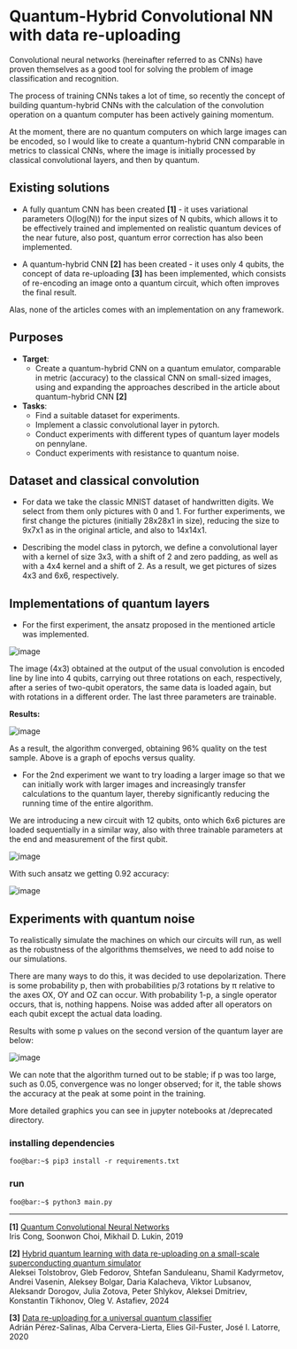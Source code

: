 # Quantum-Hybrid Convolutional NN with data re-uploading

Convolutional neural networks (hereinafter referred to as CNNs) have proven themselves as a good tool for solving the problem of image classification and recognition.

The process of training CNNs takes a lot of time, so recently the concept of building quantum-hybrid CNNs with the calculation of the convolution operation on a quantum computer has been actively gaining momentum.

At the moment, there are no quantum computers on which large images can be encoded, so I would like to create a quantum-hybrid CNN comparable in metrics to classical CNNs, where the image is initially processed by classical convolutional layers, and then by quantum.

## Existing solutions
- A fully quantum CNN has been created **[1]** - it uses variational parameters O(log(N)) for the input sizes of N qubits, which allows it to be effectively trained and implemented on realistic quantum devices of the near future, also post, quantum error correction has also been implemented.

- A quantum-hybrid CNN **[2]** has been created - it uses only 4 qubits, the concept of data re-uploading **[3]** has been implemented, which consists of re-encoding an image onto a quantum circuit, which often improves the final result.

Alas, none of the articles comes with an implementation on any framework.

## Purposes

- **Target**:
    - Create a quantum-hybrid CNN on a quantum emulator, comparable in metric (accuracy) to the classical CNN on small-sized images, using and expanding the approaches described in the article about quantum-hybrid CNN **[2]**
- **Tasks**:
    - Find a suitable dataset for experiments.
    - Implement a classic convolutional layer in pytorch.
    - Conduct experiments with different types of quantum layer models on pennylane.
    - Conduct experiments with resistance to quantum noise.

## Dataset and classical convolution
- For data we take the classic MNIST dataset of handwritten digits. We select from them only pictures with 0 and 1. For further experiments, we first change the pictures (initially 28x28x1 in size), reducing the size to 9x7x1 as in the original article, and also to 14x14x1.

- Describing the model class in pytorch, we define a convolutional layer with a kernel of size 3x3,
with a shift of 2 and zero padding, as well as with a 4x4 kernel and a shift of 2. As a result, we get pictures of sizes 4x3 and 6x6, respectively.

## Implementations of quantum layers
- For the first experiment, the ansatz proposed in the mentioned article was implemented.

![image](https://github.com/Nikait/qcnn_practice/assets/50284221/413cfa73-247f-4eee-af3c-eaceb02b188e)


The image (4x3) obtained at the output of the usual convolution is encoded line by line into 4 qubits, carrying out three rotations on each, respectively, after a series of two-qubit operators, the same data is loaded again, but with rotations in a different order. The last three parameters are trainable.

**Results:**

![image](https://github.com/Nikait/qcnn_practice/assets/50284221/9fde3601-0c14-40e9-a895-17edba53343f)


As a result, the algorithm converged, obtaining 96% quality on the test sample. Above is a graph of epochs versus quality.

- For the 2nd experiment we want to try loading a larger image so that we can initially work with larger images and increasingly transfer calculations to the quantum layer, thereby significantly reducing the running time of the entire algorithm.

We are introducing a new circuit with 12 qubits, onto which 6x6 pictures are loaded sequentially in a similar way, also with three trainable parameters at the end and measurement of the first qubit.

![image](https://github.com/Nikait/qcnn_practice/assets/50284221/75e931a5-265e-4842-8000-18cbd16b62b5)

With such ansatz we getting 0.92 accuracy:

![image](https://github.com/Nikait/qcnn_practice/assets/50284221/9e992cf2-e357-467c-b16a-a95fd92c27da)

## Experiments with quantum noise

To realistically simulate the machines on which our circuits will run, as well as the robustness of the algorithms themselves, we need to add noise to our simulations.

There are many ways to do this, it was decided to use depolarization. There is some probability p, then with probabilities p/3 rotations by π relative to the axes OX, OY and OZ can occur. With probability 1-p, a single operator occurs, that is, nothing happens. Noise was added after all operators on each qubit except the actual data loading.

Results with some p values on the second version of the quantum layer are below:

![image](https://github.com/Nikait/qcnn_practice/assets/50284221/fd50b8e2-ae87-40ca-9f1b-4bff463072eb)

We can note that the algorithm turned out to be stable; if p was too large, such as 0.05, convergence was no longer observed; for it, the table shows the accuracy at the peak at some point in the training.


More detailed graphics you can see in jupyter notebooks at /deprecated directory.


### installing dependencies
```console
foo@bar:~$ pip3 install -r requirements.txt
```
### run
```console
foo@bar:~$ python3 main.py
```

-----

**[1]** [Quantum Convolutional Neural Networks](https://arxiv.org/abs/1810.03787) \
        Iris Cong, Soonwon Choi, Mikhail D. Lukin, 2019
    
**[2]** [Hybrid quantum learning with data re-uploading on a small-scale superconducting quantum simulator](https://arxiv.org/abs/2305.02956) \
        Aleksei Tolstobrov, Gleb Fedorov, Shtefan Sanduleanu, Shamil Kadyrmetov, Andrei Vasenin, Aleksey Bolgar, Daria Kalacheva, Viktor Lubsanov, Aleksandr Dorogov, Julia Zotova, Peter Shlykov, Aleksei Dmitriev, Konstantin Tikhonov, Oleg V. Astafiev, 2024
    
**[3]** [Data re-uploading for a universal quantum classifier](https://arxiv.org/abs/1907.02085) \
        Adrián Pérez-Salinas, Alba Cervera-Lierta, Elies Gil-Fuster, José I. Latorre, 2020


